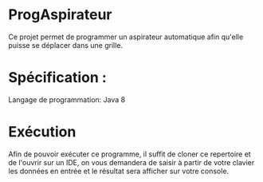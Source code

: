 # ProgAspirateur

Ce projet permet de programmer un aspirateur automatique afin qu'elle puisse se déplacer dans une grille.

# Spécification : 
Langage de programmation: Java 8

# Exécution 
Afin de pouvoir exécuter ce programme, il suffit de cloner ce repertoire et de l'ouvrir sur un IDE, on vous demandera de saisir à partir de votre clavier les données en entrée et le résultat sera afficher sur votre console.
